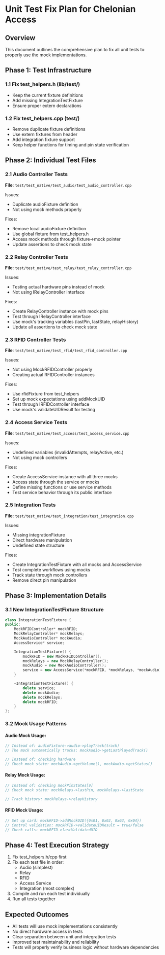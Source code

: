 # Unit Test Fix Plan for Chelonian Access

## Overview
This document outlines the comprehensive plan to fix all unit tests to properly use the mock implementations.

## Phase 1: Test Infrastructure

### 1.1 Fix test_helpers.h (lib/test/)
- Keep the current fixture definitions
- Add missing IntegrationTestFixture
- Ensure proper extern declarations

### 1.2 Fix test_helpers.cpp (test/)
- Remove duplicate fixture definitions
- Use extern fixtures from header
- Add integration fixture support
- Keep helper functions for timing and pin state verification

## Phase 2: Individual Test Files

### 2.1 Audio Controller Tests
**File**: `test/test_native/test_audio/test_audio_controller.cpp`

Issues:
- Duplicate audioFixture definition
- Not using mock methods properly

Fixes:
- Remove local audioFixture definition
- Use global fixture from test_helpers.h
- Access mock methods through fixture->mock pointer
- Update assertions to check mock state

### 2.2 Relay Controller Tests
**File**: `test/test_native/test_relay/test_relay_controller.cpp`

Issues:
- Testing actual hardware pins instead of mock
- Not using IRelayController interface

Fixes:
- Create RelayController instance with mock pins
- Test through IRelayController interface
- Use mock's tracking variables (lastPin, lastState, relayHistory)
- Update all assertions to check mock state

### 2.3 RFID Controller Tests
**File**: `test/test_native/test_rfid/test_rfid_controller.cpp`

Issues:
- Not using MockRFIDController properly
- Creating actual RFIDController instances

Fixes:
- Use rfidFixture from test_helpers
- Set up mock expectations using addMockUID
- Test through IRFIDController interface
- Use mock's validateUIDResult for testing

### 2.4 Access Service Tests
**File**: `test/test_native/test_access/test_access_service.cpp`

Issues:
- Undefined variables (invalidAttempts, relayActive, etc.)
- Not using mock controllers

Fixes:
- Create AccessService instance with all three mocks
- Access state through the service or mocks
- Define missing functions or use service methods
- Test service behavior through its public interface

### 2.5 Integration Tests
**File**: `test/test_native/test_integration/test_integration.cpp`

Issues:
- Missing integrationFixture
- Direct hardware manipulation
- Undefined state structure

Fixes:
- Create IntegrationTestFixture with all mocks and AccessService
- Test complete workflows using mocks
- Track state through mock controllers
- Remove direct pin manipulation

## Phase 3: Implementation Details

### 3.1 New IntegrationTestFixture Structure
```cpp
class IntegrationTestFixture {
public:
    MockRFIDController* mockRFID;
    MockRelayController* mockRelays;
    MockAudioController* mockAudio;
    AccessService* service;

    IntegrationTestFixture() {
        mockRFID = new MockRFIDController();
        mockRelays = new MockRelayController();
        mockAudio = new MockAudioController();
        service = new AccessService(*mockRFID, *mockRelays, *mockAudio);
    }

    ~IntegrationTestFixture() {
        delete service;
        delete mockAudio;
        delete mockRelays;
        delete mockRFID;
    }
};
```

### 3.2 Mock Usage Patterns

#### Audio Mock Usage:
```cpp
// Instead of: audioFixture->audio->playTrack(track)
// The mock automatically tracks: mockAudio->getLastPlayedTrack()

// Instead of: checking hardware
// Check mock state: mockAudio->getVolume(), mockAudio->getStatus()
```

#### Relay Mock Usage:
```cpp
// Instead of: checking mockPinStates[9]
// Check mock state: mockRelays->lastPin, mockRelays->lastState

// Track history: mockRelays->relayHistory
```

#### RFID Mock Usage:
```cpp
// Set up card: mockRFID->addMockUID({0x01, 0x02, 0x03, 0x04})
// Control validation: mockRFID->validateUIDResult = true/false
// Check calls: mockRFID->lastValidatedUID
```

## Phase 4: Test Execution Strategy

1. Fix test_helpers.h/cpp first
2. Fix each test file in order:
   - Audio (simplest)
   - Relay
   - RFID
   - Access Service
   - Integration (most complex)
3. Compile and run each test individually
4. Run all tests together

## Expected Outcomes

- All tests will use mock implementations consistently
- No direct hardware access in tests
- Clear separation between unit and integration tests
- Improved test maintainability and reliability
- Tests will properly verify business logic without hardware dependencies
